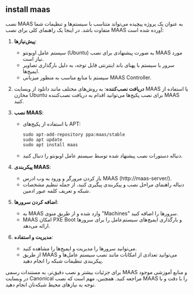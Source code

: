## install maas
نصب MAAS به عنوان یک پروژه پیچیده می‌تواند متناسب با سیستم‌ها و تنظیمات شما متفاوت باشد. در اینجا یک راهنمای کلی برای نصب MAAS آورده شده است:


1. **پیش‌نیازها**:
   - سیستم عامل اوبونتو (Ubuntu) به صورت پیشنهادی برای نصب MAAS مورد نیاز است.
   - سرور یا سیستم با پهنای باند اینترنتی قابل توجه، به دلیل بارگذاری تصاویر ایمیج‌ها.
   - سیستم با منابع مناسب به منظور میزبانی MAAS Controller.

2. **دریافت نصب‌کننده**:
   به روش‌های مختلف مانند دانلود از وبسایت MAAS یا استفاده از مخازن Ubuntu برای نصب پکیج‌ها می‌توانید اقدام به دریافت نصب‌کننده MAAS کنید.

3. **نصب MAAS**:
   - با استفاده از پکیج‌های APT:
     ```
     sudo apt-add-repository ppa:maas/stable
     sudo apt update
     sudo apt install maas
     ```
   - دنباله دستورات نصب پیشنهاد شده توسط سیستم عامل اوبونتو را دنبال کنید.

4. **پیکربندی MAAS**:
   - باز کردن مرورگر و ورود به وب ادرس MAAS (http://maas-server/).
   - دنباله راهنمای مراحل نصب و پیکربندی پیگیری کنید، از جمله تنظیم مشخصات شبکه و تعریف کلمه عبور ادمین.

5. **اضافه کردن سرورها**:
   - به MAAS وارد شده و از طریق منوی "Machines" سرورها را اضافه کنید.
   - MAAS امکان PXE Boot و بارگذاری ایمیج‌های سیستم‌عامل را برای سرورها ارائه می‌دهد.

6. **مدیریت و استفاده**:
   - می‌توانید سرورها را مدیریت و ایمیج‌ها را مشاهده کنید.
   - از طریق MAAS می‌توانید تعدادی از امکانات مانند نصب سیستم عامل‌ها و پیکربندی تنظیمات شبکه را انجام دهید.

برای جزئیات بیشتر و نصب دقیق‌تر، به مستندات رسمی MAAS و منابع آموزشی موجود در وبسایت Canonical مراجعه کنید. همچنین، مهم است که نصب MAAS را با دقت و با توجه به نیازهای محیط شبکه‌تان انجام دهید.
